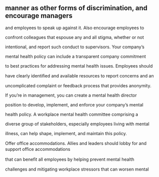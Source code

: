 ## manner as other forms of discrimination, and encourage managers

and employees to speak up against it. Also encourage employees to

confront colleagues that espouse any and all stigma, whether or not

intentional, and report such conduct to supervisors. Your company’s

mental health policy can include a transparent company commitment

to best practices for addressing mental health issues. Employees should

have clearly identiﬁed and available resources to report concerns and an

uncomplicated complaint or feedback process that provides anonymity.

If you’re in management, you can create a mental health director

position to develop, implement, and enforce your company’s mental

health policy. A workplace mental health committee comprising a

diverse group of stakeholders, especially employees living with mental

illness, can help shape, implement, and maintain this policy.

Offer ofﬁce accommodations. Allies and leaders should lobby for and support oﬃce accommodations

that can beneﬁt all employees by helping prevent mental health

challenges and mitigating workplace stressors that can worsen mental